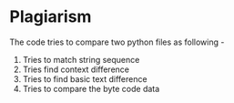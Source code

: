 # Plagiarism

The code tries to compare two python files as following - 
1. Tries to match string sequence
2. Tries find context difference
3. Tries to find basic text difference
4. Tries to compare the byte code data
